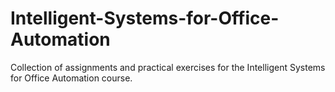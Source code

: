 # Intelligent-Systems-for-Office-Automation
Collection of assignments and practical exercises for the Intelligent Systems for Office Automation course.
